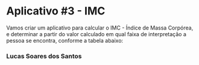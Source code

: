 # Aplicativo #3 - IMC

Vamos criar um aplicativo para calcular o IMC - Índice de Massa Corpórea, e determinar a partir do valor calculado em qual faixa de interpretação a pessoa se encontra, conforme a tabela abaixo:

 ### Lucas Soares dos Santos